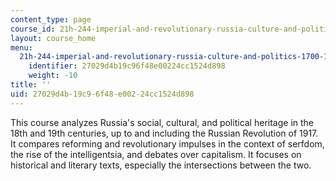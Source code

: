 ```yaml
---
content_type: page
course_id: 21h-244-imperial-and-revolutionary-russia-culture-and-politics-1700-1917-fall-2012
layout: course_home
menu:
  21h-244-imperial-and-revolutionary-russia-culture-and-politics-1700-1917-fall-2012:
    identifier: 27029d4b19c96f48e00224cc1524d898
    weight: -10
title: ''
uid: 27029d4b-19c9-6f48-e002-24cc1524d898
---
```

This course analyzes Russia's social, cultural, and political heritage in the 18th and 19th centuries, up to and including the Russian Revolution of 1917. It compares reforming and revolutionary impulses in the context of serfdom, the rise of the intelligentsia, and debates over capitalism. It focuses on historical and literary texts, especially the intersections between the two.
